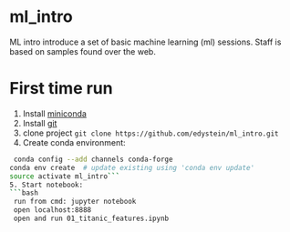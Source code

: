 # ml_intro
ML intro introduce a set of basic machine learning (ml) sessions. Staff is based on samples found over the web.

# First time run
1. Install [miniconda]([https://conda.io/miniconda.html)
2. Install [git]([https://www.atlassian.com/git/tutorials/install-git)
3. clone project `git clone https://github.com/edystein/ml_intro.git`
4. Create conda environment:
```bash
 conda config --add channels conda-forge
conda env create  # update existing using 'conda env update'
source activate ml_intro```
5. Start notebook: 
```bash
 run from cmd: jupyter notebook 
 open localhost:8888
 open and run 01_titanic_features.ipynb